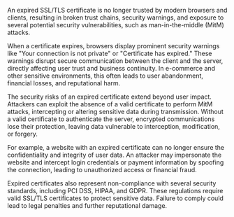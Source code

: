 An expired SSL/TLS certificate is no longer trusted by modern browsers and clients, resulting in broken trust chains, security warnings, and exposure to several potential security vulnerabilities, such as man-in-the-middle (MitM) attacks.

When a certificate expires, browsers display prominent security warnings like "Your connection is not private" or "Certificate has expired." These warnings disrupt secure communication between the client and the server, directly affecting user trust and business continuity. In e-commerce and other sensitive environments, this often leads to user abandonment, financial losses, and reputational harm.

The security risks of an expired certificate extend beyond user impact. Attackers can exploit the absence of a valid certificate to perform MitM attacks, intercepting or altering sensitive data during transmission. Without a valid certificate to authenticate the server, encrypted communications lose their protection, leaving data vulnerable to interception, modification, or forgery.

For example, a website with an expired certificate can no longer ensure the confidentiality and integrity of user data. An attacker may impersonate the website and intercept login credentials or payment information by spoofing the connection, leading to unauthorized access or financial fraud.

Expired certificates also represent non-compliance with several security standards, including PCI DSS, HIPAA, and GDPR. These regulations require valid SSL/TLS certificates to protect sensitive data. Failure to comply could lead to legal penalties and further reputational damage.